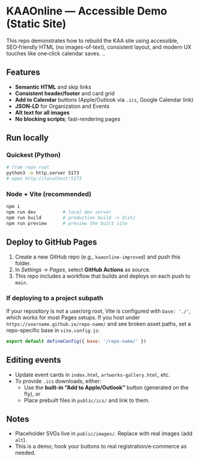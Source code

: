 # KAAOnline — Accessible Demo (Static Site)

This repo demonstrates how to rebuild the KAA site using accessible, SEO‑friendly HTML (no images-of-text), consistent layout, and modern UX touches like one‑click calendar saves.
..
## Features
- **Semantic HTML** and skip links
- **Consistent header/footer** and card grid
- **Add to Calendar** buttons (Apple/Outlook via `.ics`, Google Calendar link)
- **JSON‑LD** for Organization and Events
- **Alt text for all images**
- **No blocking scripts**; fast-rendering pages

## Run locally

### Quickest (Python)
```bash
# from repo root
python3 -m http.server 5173
# open http://localhost:5173
```

### Node + Vite (recommended)
```bash
npm i
npm run dev          # local dev server
npm run build        # production build -> dist/
npm run preview      # preview the built site
```

## Deploy to GitHub Pages
1. Create a new GitHub repo (e.g., `kaaonline-improved`) and push this folder.
2. In *Settings → Pages*, select **GitHub Actions** as source.
3. This repo includes a workflow that builds and deploys on each push to `main`.

### If deploying to a project subpath
If your repository is not a user/org root, Vite is configured with `base: './'`, which works for most Pages setups. If you host under `https://username.github.io/repo-name/` and see broken asset paths, set a repo-specific base in `vite.config.js`:

```js
export default defineConfig({ base: '/repo-name/' })
```

## Editing events
- Update event cards in `index.html`, `artworks-gallery.html`, etc.
- To provide `.ics` downloads, either:
  - Use the **built-in “Add to Apple/Outlook”** button (generated on the fly), or
  - Place prebuilt files in `public/ics/` and link to them.

## Notes
- Placeholder SVGs live in `public/images/`. Replace with real images (add `alt`).
- This is a demo; hook your buttons to real registration/e‑commerce as needed.
